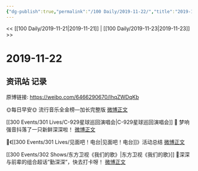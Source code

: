 ```yaml
---
{"dg-publish":true,"permalink":"/100 Daily/2019-11-22/","title":"2019-11-22","created":"2023-03-30T18:43:07.832+08:00","updated":"2023-03-30T18:43:52.184+08:00"}
---
```



<< [[100 Daily/2019-11-21\|2019-11-21]] | [[100 Daily/2019-11-23\|2019-11-23]] >>

# 2019-11-22

## 资讯站 记录

原博链接: https://weibo.com/6466290670/IhqZWDqKb

🌞每日早安🌞 流行音乐全金榜—加长完整版
[微博正文](https://m.weibo.cn/6466290670/4441353809641531)

[[300 Events/301 Lives/C-929星球巡回演唱会\|C-929星球巡回演唱会]]
🌿 梦响强音抖落了一只新鲜深深啦！
[微博正文](https://m.weibo.cn/6466290670/4441384548859951)

🌿《[[300 Events/301 Lives/见面吧！电台\|见面吧！电台]]》活动总结
[微博正文](https://m.weibo.cn/6466290670/4441499351299288)

[[300 Events/302 Shows/东方卫视《我们的歌》\|东方卫视《我们的歌》]]
🌿深深与前辈的组合超话”勤深深”，快去打卡呀！
[微博正文](https://m.weibo.cn/6466290670/4441518473249536)
